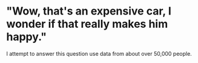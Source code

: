 # "Wow, that's an expensive car, I wonder if that really makes him happy."
I attempt to answer this question use data from about over 50,000 people. 
